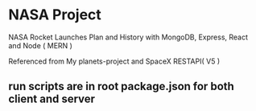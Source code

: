 # NASA Project

NASA Rocket Launches Plan and History with MongoDB, Express, React and Node ( MERN )

Referenced from My planets-project and SpaceX RESTAPI( V5 )


## run scripts are in root package.json for both client and server
